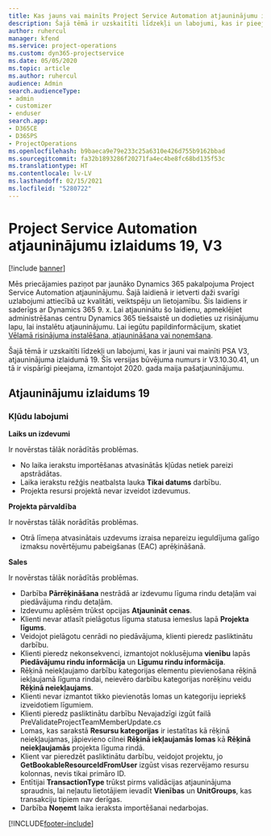 ```yaml
---
title: Kas jauns vai mainīts Project Service Automation atjauninājumu izlaidumā 19, V3
description: Šajā tēmā ir uzskaitīti līdzekļi un labojumi, kas ir pieejami Project Service Automation atjauninājumu izlaidumā 19, V3.
author: ruhercul
manager: kfend
ms.service: project-operations
ms.custom: dyn365-projectservice
ms.date: 05/05/2020
ms.topic: article
ms.author: ruhercul
audience: Admin
search.audienceType:
- admin
- customizer
- enduser
search.app:
- D365CE
- D365PS
- ProjectOperations
ms.openlocfilehash: b9baeca9e79e233c25a6310e426d755b9162bbad
ms.sourcegitcommit: fa32b1893286f20271fa4ec4be8fc68bd135f53c
ms.translationtype: HT
ms.contentlocale: lv-LV
ms.lasthandoff: 02/15/2021
ms.locfileid: "5280722"
---
```

# <a name="project-service-automation-update-release-19-v3"></a>Project Service Automation atjauninājumu izlaidums 19, V3

[!include [banner](../includes/psa-now-project-operations.md)]

Mēs priecājamies paziņot par jaunāko Dynamics 365 pakalpojuma Project Service Automation atjauninājumu. Šajā laidienā ir ietverti daži svarīgi uzlabojumi attiecībā uz kvalitāti, veiktspēju un lietojamību. Šis laidiens ir saderīgs ar Dynamics 365 9. x. Lai atjauninātu šo laidienu, apmeklējiet administrēšanas centru Dynamics 365 tiešsaistē un dodieties uz risinājumu lapu, lai instalētu atjauninājumu. Lai iegūtu papildinformācijum, skatiet [Vēlamā risinājuma instalēšana, atjaunināšana vai noņemšana](https://docs.microsoft.com/power-platform/admin/install-remove-preferred-solution).

Šajā tēmā ir uzskaitīti līdzekļi un labojumi, kas ir jauni vai mainīti PSA V3, atjauninājuma izlaidumā 19. Šīs versijas būvējuma numurs ir V3.10.30.41, un tā ir vispārīgi pieejama, izmantojot 2020. gada maija pašatjauninājumu.

## <a name="update-release-19"></a>Atjauninājumu izlaidums 19

### <a name="bug-fixes"></a>Kļūdu labojumi

**Laiks un izdevumi**

Ir novērstas tālāk norādītās problēmas. 

- No laika ierakstu importēšanas atvasinātās kļūdas netiek pareizi apstrādātas.
- Laika ierakstu režģis neatbalsta lauka **Tikai datums** darbību.
- Projekta resursi projektā nevar izveidot izdevumus.

**Projekta pārvaldība**

Ir novērstas tālāk norādītās problēmas. 

-  Otrā līmeņa atvasinātais uzdevums izraisa nepareizu ieguldījuma galīgo izmaksu novērtējumu pabeigšanas (EAC) aprēķināšanā.

**Sales**

Ir novērstas tālāk norādītās problēmas. 

- Darbība **Pārrēķināšana** nestrādā ar izdevumu līguma rindu detaļām vai piedāvājuma rindu detaļām.
- Izdevumu aplēsēm trūkst opcijas **Atjaunināt cenas**.
-  Klienti nevar atlasīt pielāgotus līguma statusa iemeslus lapā **Projekta līgums**.
- Veidojot pielāgotu cenrādi no piedāvājuma, klienti pieredz pasliktinātu darbību.
- Klienti pieredz nekonsekvenci, izmantojot noklusējuma **vienību** lapās **Piedāvājumu rindu informācija** un **Līgumu rindu informācija**.
- Rēķinā neiekļaujamo darbību kategorijas elementu pievienošana rēķinā iekļaujamā līguma rindai, neievēro darbību kategorijas norēķinu veidu **Rēķinā neiekļaujams**.
- Klienti nevar izmantot tikko pievienotās lomas un kategoriju iepriekš izveidotiem līgumiem.
- Klienti pieredz pasliktinātu darbību Nevajadzīgi izgūt failā PreValidateProjectTeamMemberUpdate.cs
- Lomas, kas sarakstā **Resursu kategorijas** ir iestatītas kā rēķinā neiekļaujamas, jāpievieno cilnei **Rēķinā iekļaujamās lomas** kā **Rēķinā neiekļaujamās** projekta līguma rindā.
- Klient var pieredzēt pasliktinātu darbību, veidojot projektu, jo **GetBookableResourceIdFromUser** izgūst visas rezervējamo resursu kolonnas, nevis tikai primāro ID.
- Entītijai **TransactionType** trūkst pirms validācijas atjauninājuma spraudnis, lai neļautu lietotājiem ievadīt **Vienības** un **UnitGroups**, kas transakciju tipiem nav derīgas.
- Darbība **Noņemt** laika ieraksta importēšanai nedarbojas.


[!INCLUDE[footer-include](../includes/footer-banner.md)]